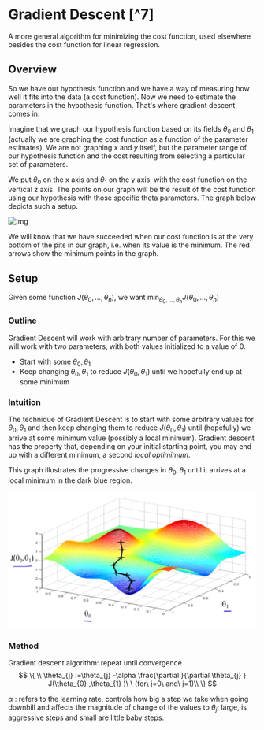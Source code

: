 # Gradient Descent [^7]

A more general algorithm for minimizing the cost function, used elsewhere besides the cost function for linear regression.

## Overview

So we have our hypothesis function and we have a way of measuring how well it fits into the data (a cost function). Now we need to estimate the parameters in the hypothesis function. That's where gradient descent comes in.

Imagine that we graph our hypothesis function based on its fields $\theta_{0}$ and $\theta_{1}$ (actually we are graphing the cost function as a function of the parameter estimates). We are not graphing $x$ and $y$ itself, but the parameter range of our hypothesis function and the cost resulting from selecting a particular set of parameters.

We put $\theta_{0}$ on the x axis and $\theta_{1}$ on the y axis, with the cost function on the vertical z axis. The points on our graph will be the result of the cost function using our hypothesis with those specific theta parameters. The graph below depicts such a setup.

![img](bn9SyaDIEeav5QpTGIv-Pg_0d06dca3d225f3de8b5a4a7e92254153_Screenshot-2016-11-01-23.48.26.png)

We will know that we have succeeded when our cost function is at the very bottom of the pits in our graph, i.e. when its value is the minimum.  The red arrows show the minimum points in the graph.

## Setup

Given some function $J(\theta_{0}, …, \theta_{n})$, we want $\min_{\theta_{0},…,\theta_{n}} J(\theta_{0}, …,\theta_{n})$

### Outline

Gradient Descent will work with arbitrary number of parameters.  For this we will work with two parameters, with both values initialized to a value of 0.

* Start with some $\theta_{0}, \theta_{1}$
* Keep changing $\theta_{0}, \theta_{1}$ to reduce $J(\theta_{0}, \theta_{1})$ until we hopefully end up at some minimum

### Intuition

The technique of Gradient Descent is to start with some arbitrary values for $\theta_{0}, \theta_{1}$ and then keep changing them to reduce $J(\theta_{0}, \theta_{1})$ until (hopefully) we arrive at some minimum value (possibly a local minimum). Gradient descent has the property that, depending on your initial starting point, you may end up with a different minimum, a second _local optimimum_.

This graph illustrates the progressive changes in $\theta_{0}, \theta_{1}$ until it arrives at a local minimum in the dark blue region.

![](05-gradient-descent.assets/image-20210228124229404.png)

### Method

Gradient descent algorithm: repeat until convergence 
$$
\{ \\
    \theta_{j} :=\theta_{j} -\alpha \frac{\partial }{\partial \theta_{j} } J(\theta_{0} ,\theta_{1} )\  \  (for\  j=0\  and\  j=1)\\
\}
$$

$\alpha$ : refers to the learning rate, controls how big a step we take when going downhill and affects the magnitude of change of the values to $\theta_{j}$; large, is aggressive steps and small are little baby steps. 
